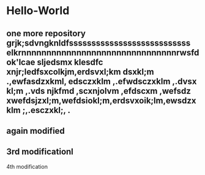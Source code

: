 # Hello-World
one more repository
grjk;sdvngknldfsssssssssssssssssssssssssss
elkrnnnnnnnnnnnnnnnnnnnnnnnnnnnnnnnrwsfdok'lcae
sljedsmx klesdfc
xnjr;ledfsxcolkjm,erdsvxl;km dsxkl;m .,ewfasdzxkml, edsczxklm ,.efwdsczxklm ,.dvsx kl;m ,.vds
njkfmd ,scxnjolvm ,efdscxm ,wefsdz
xwefdsjzxl;m,wefdsiokl;m,erdsvxoik;lm,ewsdzxklm ;,.esczxkl;, .
-----------------------------------------------------------------------------------------
again modified
--------------------------------------------------------------------------------------
3rd modificationl
------------------------------------------------------------
4th modification
